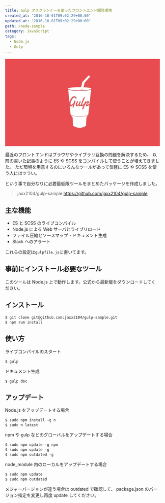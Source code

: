 ```yaml
---
title: Gulp タスクランナーを使ったフロントエンド開発環境
created_at: "2016-10-01T09:02:29+00:00"
updated_at: "2016-10-01T09:02:29+00:00"
path: /node-sample
category: JavaScript
tags:
  - Node.js
  - Gulp
---
```


![](./gulp.webp)

最近のフロントエンドはブラウザやライブラリ互換の問題を解決するため、
以前の書いた[記事](https://jaxx2104.info/bebel-es2015/)のように ES や SCSS をコンパイルして使うことが増えてきました。
ただ環境を用意するのにいろんなツールがあって気軽に ES や SCSS を使う人にはツラい。

という事で自分なりに必要最低限ツールをまとめたパッケージを作成しました。

> jaxx2104/gulp-sample
> https://github.com/jaxx2104/gulp-sample

## 主な機能

- ES と SCSS のライブコンパイル
- Node.js による Web サーバとライブリロード
- ファイル圧縮とソースマップ・ドキュメント生成
- Slack へのアラート

これらの設定は`gulpfile.js`に書いてます。

## 事前にインストール必要なツール

このツールは Node.js 上で動作します。公式から最新版をダウンロードしてください。

<!--more-->

## インストール

```
$ git clone git@github.com:jaxx2104/gulp-sample.git
$ npm run install
```

## 使い方

ライブコンパイルのスタート

```
$ gulp
```

ドキュメント生成

```
$ gulp doc
```

## アップデート

Node.js をアップデートする場合

```
$ sudo npm install -g n
$ sudo n latest
```

npm や gulp などのグローバルをアップデートする場合

```
$ sudo npm update -g npm
$ sudo npm update -g
$ sudo npm outdated -g
```

node_module 内のローカルをアップデートする場合

```
$ sudo npm update
$ sudo npm outdated
```

メジャーバージョンが違う場合は outdated で確認して、
package.json のバージョン指定を変更し再度 update してください。
